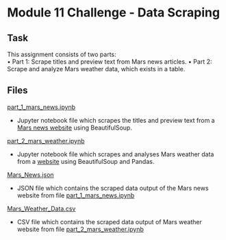 # Module 11 Challenge - Data Scraping  

## Task  
This assignment consists of two parts:  
•	Part 1: Scrape titles and preview text from Mars news articles.
•	Part 2: Scrape and analyze Mars weather data, which exists in a table.

## Files
[part_1_mars_news.ipynb](part_1_mars_news.ipynb)  
- Jupyter notebook file which scrapes the titles and preview text from a [Mars news website](https://static.bc-edx.com/data/web/mars_news/index.html) using BeautifulSoup.

[part_2_mars_weather.ipynb](part_2_mars_weather.ipynb)
- Jupyter notebook file which scrapes and analyses Mars weather data from a [website](https://static.bc-edx.com/data/web/mars_facts/temperature.html) using BeautifulSoup and Pandas.

[Mars_News.json](Mars_News.json)  
- JSON file which contains the scraped data output of the Mars news website from file [part_1_mars_news.ipynb](part_1_mars_news.ipynb)

[Mars_Weather_Data.csv](Mars_Weather_Data.csv)
- CSV file which contains the scraped data output of Mars weather website from file [part_2_mars_weather.ipynb](part_2_mars_weather.ipynb)

